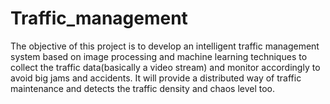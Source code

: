 # Traffic_management
The objective of this project is to develop an intelligent traffic management system based on image processing and machine learning techniques to collect the traffic data(basically a video stream) and monitor accordingly to avoid big jams and accidents. It will provide a distributed way of traffic maintenance and detects the traffic density and chaos level too.
